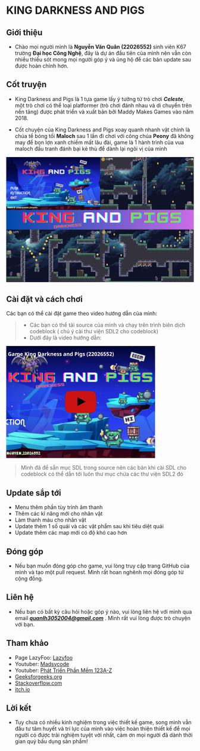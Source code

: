 # KING DARKNESS AND PIGS


## Giới thiệu
- Chào mọi người mình là **Nguyễn Văn Quân (22026552)** sinh viên K67 trường **Đại học Công Nghệ**, đây là dự án đầu tiên của mình nên vẫn còn nhiều thiếu sót mong mọi người góp ý và ủng hộ để các bản update sau được hoàn chỉnh hơn.

## Cốt truyện
- King Darkness and Pigs là 1 tựa game lấy ý tưởng từ trò chơi ***Celeste***, một trò chơi có thể loại platformer (trò chơi đánh nhau và di chuyển trên nền tảng) được phát triển và xuất bản bởi Maddy Makes Games vào năm 2018.

- Cốt chuyện của King Darkness and Pigs xoay quanh nhanh vật chính là chúa tể bóng tối **Maloch** sau 1 lần đi chơi với công chúa **Peony** đã không may để bọn lợn xanh chiếm mất lâu đài, game là 1 hành trình của vua maloch đấu tranh đánh bại kẻ thù để dành lại ngôi vị của mình


![image](./data/textures/Background/Game.png)


## Cài đặt và cách chơi
Các bạn có thể cài đặt game theo video hướng dẫn của mình:
>- Các bạn có thể tải source của mình và chạy trên trình biên dịch codeblock ( chú ý cài thư viện SDL2 cho codeblock)
>- Dưới đây là video hướng dẫn:

[![Video name](./data/textures/Background/Youtube.png)](https://www.youtube.com/watch?v=TEEGek_0P74&t=200s)
>Mình đã để sẵn mục SDL trong source nên các bản khi cài SDL cho codeblock có thể dẫn tới luôn thư mục chứa các thư viện SDL2 đó


## Update sắp tới
- Menu thêm phần tùy trỉnh âm thanh
- Thêm các kĩ năng mới cho nhân vật
- Làm thanh máu cho nhân vật
- Update thêm 1 số quái và các vật phẩm sau khi tiêu diệt quái
- Update thêm các map mới có độ khó cao hơn

## Đóng góp

- Nếu bạn muốn đóng góp cho game, vui lòng truy cập trang GitHub của mình và tạo một pull request. Mình rất hoan nghênh mọi đóng góp từ cộng đồng.

## Liên hệ 

- Nếu bạn có bất kỳ câu hỏi hoặc góp ý nào, vui lòng liên hệ với mình qua email ***quanlh3052004@gmail.com*** . Mình rất vui lòng được trò chuyện với bạn.

## Tham khảo
- Page LazyFoo: [Lazyfoo](https://lazyfoo.net/tutorials/SDL/)
- Youtuber: [Madsycode](https://www.youtube.com/@Madsycode/playlists)
- Youtuber: [Phát Triển Phần Mềm 123A-Z](https://www.youtube.com/@PhatTrienPhanMem123AZ)
- [Geeksforgeeks.org](https://www.geeksforgeeks.org/)
- [Stackoverflow.com](https://stackoverflow.com/)
- [itch.io](https://itch.io/)

## Lời kết
- Tuy chưa có nhiều kinh nghiệm trong việc thiết kế game, song mình vẫn đầu tư tâm huyết và trí lực của mình vào việc hoàn thiện thiết kế để mọi người có được trải nghiệm tuyệt vời nhất, cảm ơn mọi người đã dành thời gian quý bấu dụng sản phẩm! 